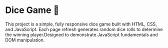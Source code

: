 # Dice Game 🎲
This project is a simple, fully responsive dice game built with HTML, CSS, and JavaScript. Each page refresh generates random dice rolls to determine the winning player.Designed to demonstrate JavaScript fundamentals and DOM manipulation.
